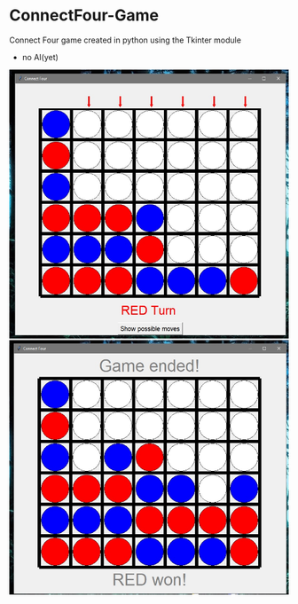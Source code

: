 # ConnectFour-Game
Connect Four game created in python using the Tkinter module

* no AI(yet)


![Start_screen](fwins/001.jpg "Start_screen")
![Main_screen](fwins/002.jpg "Main_screen")
